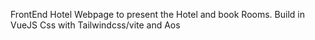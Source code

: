 FrontEnd Hotel Webpage to present the Hotel and book Rooms.
Build in VueJS 
Css with Tailwindcss/vite and Aos
